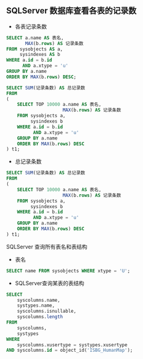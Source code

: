 <span id= "20184301">SQLServer 数据库查看各表的记录数</span>
----------

- 各表记录条数

```sql
SELECT a.name AS 表名,
       MAX(b.rows) AS 记录条数
FROM sysobjects AS a,
     sysindexes AS b
WHERE a.id = b.id
      AND a.xtype = 'u'
GROUP BY a.name
ORDER BY MAX(b.rows) DESC;

SELECT SUM(记录条数) AS 总记录数
FROM
(
    SELECT TOP 10000 a.name AS 表名,
                     MAX(b.rows) AS 记录条数
    FROM sysobjects a,
         sysindexes b
    WHERE a.id = b.id
          AND a.xtype = 'u'
    GROUP BY a.name
    ORDER BY MAX(b.rows) DESC
) t1;
```
- 总记录条数

```sql
SELECT SUM(记录条数) AS 总记录数
FROM
(
    SELECT TOP 10000 a.name AS 表名,
                     MAX(b.rows) AS 记录条数
    FROM sysobjects a,
         sysindexes b
    WHERE a.id = b.id
          AND a.xtype = 'u'
    GROUP BY a.name
    ORDER BY MAX(b.rows) DESC
) t1;
```

<span id= "20184302">SQLServer 查询所有表名和表结构</span>

- 表名

```sql
SELECT name FROM sysobjects WHERE xtype = 'U';
```


- SQLServer查询某表的表结构

```sql
SELECT
	syscolumns.name,
	systypes.name,
	syscolumns.isnullable,
	syscolumns.length
FROM
	syscolumns,
	systypes
WHERE
	syscolumns.xusertype = systypes.xusertype
AND syscolumns.id = object_id('ISBG_HumanMap');
```








